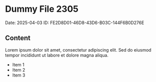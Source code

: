 # Dummy File 2305

Date: 2025-04-03
ID: FE2D8D01-46D8-43D6-B03C-144F6B0D276E

## Content

Lorem ipsum dolor sit amet, consectetur adipiscing elit.
Sed do eiusmod tempor incididunt ut labore et dolore magna aliqua.

* Item 1
* Item 2
* Item 3

